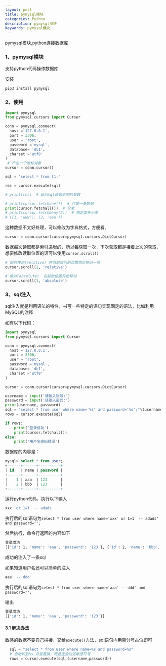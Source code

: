 ```yaml
---
layout: post
title: pymysql模块
categories: Python
description: pymysql模块
keywords: pymysql模块
---
```


pymysql模块,python连接数据库

### 1、pymysql模块

支持python代码操作数据库

安装

```py
pip3 install pymysql
```

### 2、使用

```py
import pymysql
from pymysql.cursors import Cursor

conn = pymysql.connect(
  host ='127.0.0.1',
  port = 3306,
  user = 'root',
  password ='mysql',
  database= 'db1',
  charset ='utf8'
)
 # 产生一个游标对象
cursor = conn.cursor()

sql = 'select * from t1;'

res = cursor.execute(sql)

# print(res)  # 返回sql语句影响的条数

# print(cursor.fetchone())  # 只拿一条数据
print(cursor.fetchall())  # 全拿 
# print(cursor.fetchmany(2))  # 指定拿多少条
# ((1, 'www'), (2, 'eee'))
```

这种数据不太好处理，可以修改为字典格式，方便看。

```py
cursor = conn.cursor(cursor=pymysql.cursors.DictCursor)
```

数据每次读取都是索引递增的，所以每获取一次，下次获取都是接着上次的获取，想要修改读取位置的话可以使用`cursor.scroll()`

```py
# 相对移动(relative) 在当前索引的位置向后移动一位
cursor.scroll(1, 'relative')

# 绝对(absolute)  在起始位置开始移动
cursor.scroll(1, 'absolute')
```

### 3、sql注入

sql注入就是利用语法的特性，书写一些特定的语句实现固定的语法，比如利用MySQL的注释

如有以下代码：

```py
import pymysql
from pymysql.cursors import Cursor

conn = pymysql.connect(
  host ='127.0.0.1',
  port = 3306,
  user = 'root',
  password ='mysql',
  database= 'db1',
  charset ='utf8'
)

cursor = conn.cursor(cursor=pymysql.cursors.DictCursor)

username = input('请输入账号:')
password = input('请输入密码:')
print(username, password)
sql = "select * from user where name='%s' and password='%s';"%(username, password)
rows = cursor.execute(sql)

if rows:
    print('登录成功')
    print(cursor.fetchall())
else:
    print('用户名密码错误')

```

数据库的内容是：

```sql
mysql> select * from user;
+------+------+----------+
| id   | name | password |
+------+------+----------+
|    1 | aaa  | 123      |
|    2 | bbb  | 123      |
+------+------+----------+
```

运行python代码，执行以下输入

```bash
xxx' or 1=1  -- adads
```

执行后的sql语句为`select * from user where name='xxx' or 1=1  -- adads' and password='';`

然后执行，命令行返回的内容如下

```bash
登录成功
[{'id': 1, 'name': 'aaa', 'password': '123'}, {'id': 2, 'name': 'bbb', 'password': '123'}]
```

成功的注入了一条sql

如果知道用户名还可以简单的注入

```bash
aaa' -- ddd
```
执行后的sql语句为`select * from user where name='aaa' -- ddd' and password='';`

输出

```bash
登录成功
[{'id': 1, 'name': 'aaa', 'password': '123'}]
```

#### 3.1 解决办法

敏感的数据不要自己拼接，交给`execute()`方法，sql语句内用百分号占位即可

```py
  sql = "select * from user where name=%s and password=%s"
  # 自动识别%s,并且替换，而且还会过滤敏感符号
  rows = cursor.execute(sql,(username,password))
```
